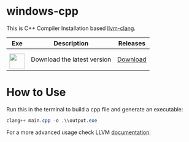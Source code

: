 # windows-cpp
This is C++ Compiler Installation based [llvm-clang](https://clang.llvm.org/).

| Exe    | Description | Releases |
| -------- | ------- | ------- |
| <a href="https://github.com/NxRoot/windows-cpp/releases/download/Latest/Windows.C++.Compiler.Setup.exe"><img style="min-width: 40px;min-height: 40px; width: 40px; padding-top: 10px;" src="https://iili.io/FqU3zcN.png"/></a> | Download the latest version   | [Download](https://github.com/NxRoot/windows-cpp/releases/download/Latest/Windows.C++.Compiler.Setup.exe)    |

# How to Use
Run this in the terminal to build a cpp file and generate an executable:
```powershell
clang++ main.cpp -o .\\output.exe
```
For a more advanced usage check LLVM [documentation](https://clang.llvm.org/docs/UsersManual.html#command-line-options).

